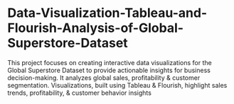 # Data-Visualization-Tableau-and-Flourish-Analysis-of-Global-Superstore-Dataset
This project focuses on creating interactive data visualizations for the Global Superstore Dataset to provide actionable insights for business decision-making. It analyzes global sales, profitability &amp; customer segmentation. Visualizations, built using Tableau &amp; Flourish, highlight sales trends, profitability, &amp; customer behavior insights
